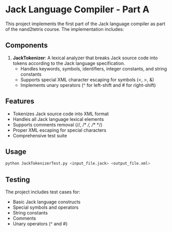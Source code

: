 # Jack Language Compiler - Part A

This project implements the first part of the Jack language compiler as part of the nand2tetris course. The implementation includes:

## Components

1. **JackTokenizer**: A lexical analyzer that breaks Jack source code into tokens according to the Jack language specification.
   - Handles keywords, symbols, identifiers, integer constants, and string constants
   - Supports special XML character escaping for symbols (<, >, &)
   - Implements unary operators (^ for left-shift and # for right-shift)

## Features

- Tokenizes Jack source code into XML format
- Handles all Jack language lexical elements
- Supports comments removal (//, /* */, /** */)
- Proper XML escaping for special characters
- Comprehensive test suite

## Usage

```bash
python JackTokenizerTest.py <input_file.jack> <output_file.xml>
```

## Testing

The project includes test cases for:
- Basic Jack language constructs
- Special symbols and operators
- String constants
- Comments
- Unary operators (^ and #) 